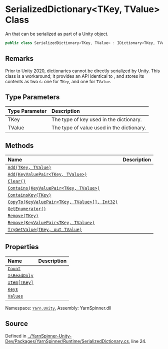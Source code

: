# SerializedDictionary<TKey, TValue> Class

An <see cref="!:IDictionary<TKey,TValue>"></see> that can be serialized as
part of a Unity object.


```csharp
public class SerializedDictionary<TKey, TValue> : IDictionary<TKey, TValue>, ISerializationCallbackReceiver
```
## Remarks

Prior to Unity 2020, dictionaries cannot be directly serialized by
Unity. This class is a workaround; it provides an API identical to
<see cref="!:Dictionary<TKey, TValue>"></see>, and stores its contents as
two <see cref="!:List<T>"></see>s: one for <code data-dev-comment-type="typeparamref" class="typeparamref">TKey</code>,
and one for <code data-dev-comment-type="typeparamref" class="typeparamref">TValue</code>.


## Type Parameters
|Type Parameter|Description|
|:---|:---|
|TKey|The type of key used in the dictionary.|
|TValue|The type of value used in the dictionary.|


## Methods
|Name|Description|
|:---|:---|
|[`Add(TKey, TValue)`](/api/csharp/yarn.unity/serializeddictionary-2.add--0,-1-.md)||
|[`Add(KeyValuePair<TKey, TValue>)`](/api/csharp/yarn.unity/serializeddictionary-2.add-keyvaluepair--0,-1--.md)||
|[`Clear()`](/api/csharp/yarn.unity/serializeddictionary-2.clear.md)||
|[`Contains(KeyValuePair<TKey, TValue>)`](/api/csharp/yarn.unity/serializeddictionary-2.contains-keyvaluepair--0,-1--.md)||
|[`ContainsKey(TKey)`](/api/csharp/yarn.unity/serializeddictionary-2.containskey--0-.md)||
|[`CopyTo(KeyValuePair<TKey, TValue>[], Int32)`](/api/csharp/yarn.unity/serializeddictionary-2.copyto-keyvaluepair--0,-1---,system.int32-.md)||
|[`GetEnumerator()`](/api/csharp/yarn.unity/serializeddictionary-2.getenumerator.md)||
|[`Remove(TKey)`](/api/csharp/yarn.unity/serializeddictionary-2.remove--0-.md)||
|[`Remove(KeyValuePair<TKey, TValue>)`](/api/csharp/yarn.unity/serializeddictionary-2.remove-keyvaluepair--0,-1--.md)||
|[`TryGetValue(TKey, out TValue)`](/api/csharp/yarn.unity/serializeddictionary-2.trygetvalue--0,-1@-.md)||
## Properties
|Name|Description|
|:---|:---|
|[`Count`](/api/csharp/yarn.unity/serializeddictionary-2.count.md)||
|[`IsReadOnly`](/api/csharp/yarn.unity/serializeddictionary-2.isreadonly.md)||
|[`Item[TKey]`](/api/csharp/yarn.unity/serializeddictionary-2.item--0-.md)||
|[`Keys`](/api/csharp/yarn.unity/serializeddictionary-2.keys.md)||
|[`Values`](/api/csharp/yarn.unity/serializeddictionary-2.values.md)||
<div class="class-metadata">

Namespace: [`Yarn.Unity`](/api/csharp/yarn.unity/README.md), Assembly: YarnSpinner.dll
</div>

## Source
Defined in [../YarnSpinner-Unity-Dev/Packages/YarnSpinner/Runtime/SerializedDictionary.cs](https://github.com/YarnSpinnerTool/YarnSpinner-Unity//blob/develop/Runtime/SerializedDictionary.cs#L24), line 24.
